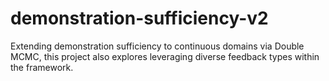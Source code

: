 # demonstration-sufficiency-v2
Extending demonstration sufficiency to continuous domains via Double MCMC, this project also explores leveraging diverse feedback types within the framework.
